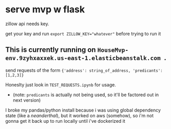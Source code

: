 # serve mvp w flask

zillow api needs key. 

get your key and run `export ZILLOW_KEY="whatever"` before trying to run it

## This is currently running on `HouseMvp-env.9zyhxaxxek.us-east-1.elasticbeanstalk.com `. 

send requests of the form `{'address': string_of_address, 'predicants': [1,2,3]}` 

Honeslty just look in `TEST_REQUESTS.ipynb` for usage. 

- (note: `predicants` is actually not being used, so it'll be factored out in next version) 

I broke my pandas/python install because i was using global dependency state (like a _neanderthal_), but it worked on aws (somehow), so i'm not gonna get it back up to run locally until i've dockerized it 



